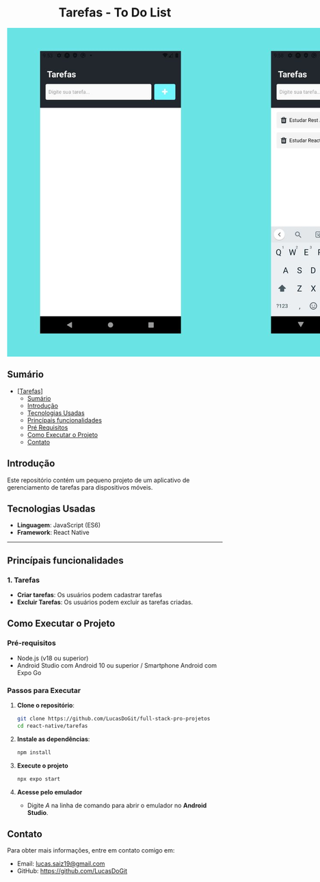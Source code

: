 <div style="display: flex; flex-direction: column; text-align: center;">
    <h1>Tarefas - To Do List</h1>
    <img style="max-width: 1024px; margin: auto;" src="assets/capa-projeto.jpg" alt="capa do projeto">
</div>

## Sumário

- [\[Tarefas\]](#)
  - [Sumário](#sumário)
  - [Introdução](#Introdução)
  - [Tecnologias Usadas](#tecnologias-usadas)
  - [Princípais funcionalidades](#princípais-funcionalidades)
  - [Pré Requisitos](#pré-requisitos)
  - [Como Executar o Projeto](#como-executar-o-projeto)
  - [Contato](#contato)

## Introdução

Este repositório contém um pequeno projeto de um aplicativo de gerenciamento de tarefas para dispositivos móveis.

## Tecnologias Usadas

- **Linguagem**: JavaScript (ES6)
- **Framework**: React Native
---

## Princípais funcionalidades

### 1. **Tarefas**
- **Criar tarefas**: Os usuários podem cadastrar tarefas
- **Excluir Tarefas**: Os usuários podem excluir as tarefas criadas.

## Como Executar o Projeto

### Pré-requisitos
- Node.js (v18 ou superior)
- Android Studio com Android 10 ou superior / Smartphone Android com Expo Go

### Passos para Executar

1. **Clone o repositório**:
    ```bash
    git clone https://github.com/LucasDoGit/full-stack-pro-projetos
    cd react-native/tarefas
    ```

2. **Instale as dependências**:
    ```bash
    npm install
    ```

3. **Execute o projeto**
    ```bash
    npx expo start
    ```

3. **Acesse pelo emulador**
    - Digite *A* na linha de comando para abrir o emulador no **Android Studio**.

## Contato

Para obter mais informações, entre em contato comigo em:

- Email: lucas.saiz19@gmail.com
- GitHub: https://github.com/LucasDoGit